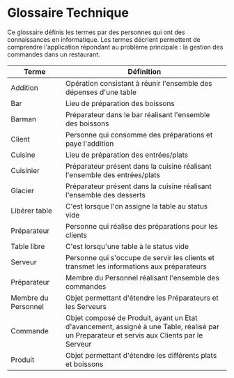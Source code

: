 Glossaire Technique
============

Ce glossaire définis les termes par des personnes qui ont des connaissances en informatique. Les termes décrient permettent de comprendre l'application répondant au problème principale : la gestion des commandes dans un restaurant.

|  Terme | Définition  |
|---|---|
|  Addition | Opération consistant à réunir l'ensemble des dépenses d'une table |
|  Bar | Lieu de préparation des boissons |
|  Barman | Préparateur dans le bar réalisant l'ensemble des boissons |
|  Client | Personne qui consomme des préparations et paye l'addition |
|  Cuisine | Lieu de préparation des entrées/plats |
|  Cuisinier | Préparateur présent dans la cuisine réalisant l'ensemble des entrées/plats |
|  Glacier | Préparateur présent dans la cuisine réalisant l'ensemble des desserts |
|  Libérer table | C'est lorsque l'on assigne la table au status vide |
|  Préparateur | Personne qui réalise des préparations pour les clients |
|  Table libre | C'est lorsqu'une table à le status vide |
|  Serveur | Personne qui s'occupe de servir les clients et transmet les informations aux préparateurs |
| Préparateur | Membre du Personnel réalisant l'ensemble des commandes |
| Membre du Personnel | Objet permettant d'étendre les Préparateurs et les Serveurs |
| Commande | Objet composé de Produit, ayant un Etat d'avancement, assigné à une Table, réalisé par un Preparateur et servis aux Clients par le Serveur |
| Produit | Objet permettant d'étendre les différents plats et boissons|
